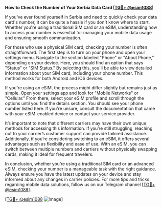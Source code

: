 **How to Check the Number of Your Serbia Data Card [[TG💪+ @esim1088](https://t.me/s/esim1088)]**

If you've ever found yourself in Serbia and need to quickly check your data card's number, it can be quite a hassle if you don't know where to start. Whether you're using a traditional SIM card or an eSIM, understanding how to access your number is essential for managing your mobile data usage and ensuring smooth communication.

For those who use a physical SIM card, checking your number is often straightforward. The first step is to turn on your phone and open your settings menu. Navigate to the section labeled "Phone" or "About Phone," depending on your device. Here, you should find an option that says "Status" or "SIM Status." By selecting this, you'll be able to view detailed information about your SIM card, including your phone number. This method works for both Android and iOS devices.

If you're using an eSIM, the process might differ slightly but remains just as simple. Open your settings app and look for "Mobile Networks" or "Cellular." From there, select your eSIM profile and scroll through the options until you find the details section. You should see your phone number listed here. If you're unsure, consult the documentation that came with your eSIM-enabled device or contact your service provider.

It’s important to note that different carriers may have their own unique methods for accessing this information. If you’re still struggling, reaching out to your carrier’s customer support can provide tailored assistance. Additionally, if you’re considering switching to an eSIM, it offers several advantages such as flexibility and ease of use. With an eSIM, you can switch between multiple numbers and carriers without physically swapping cards, making it ideal for frequent travelers.

In conclusion, whether you’re using a traditional SIM card or an advanced eSIM, checking your number is a manageable task with the right guidance. Always ensure you have the latest updates on your device and stay informed about any changes in carrier policies. For more tips and tricks regarding mobile data solutions, follow us on our Telegram channel [[TG💪+ @esim1088](https://t.me/s/esim1088)].

[[TG💪+ @esim1088](https://t.me/s/esim1088) ![Image](https://i.postimg.cc/Y0z9fWf4/image.png)]
